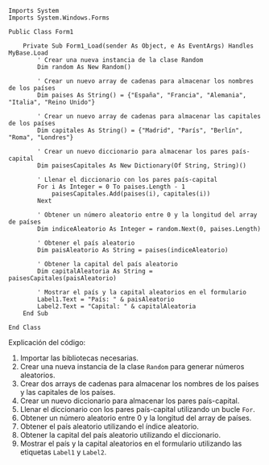 ```visual basic
Imports System
Imports System.Windows.Forms

Public Class Form1

    Private Sub Form1_Load(sender As Object, e As EventArgs) Handles MyBase.Load
        ' Crear una nueva instancia de la clase Random
        Dim random As New Random()

        ' Crear un nuevo array de cadenas para almacenar los nombres de los países
        Dim paises As String() = {"España", "Francia", "Alemania", "Italia", "Reino Unido"}

        ' Crear un nuevo array de cadenas para almacenar las capitales de los países
        Dim capitales As String() = {"Madrid", "París", "Berlín", "Roma", "Londres"}

        ' Crear un nuevo diccionario para almacenar los pares país-capital
        Dim paisesCapitales As New Dictionary(Of String, String)()

        ' Llenar el diccionario con los pares país-capital
        For i As Integer = 0 To paises.Length - 1
            paisesCapitales.Add(paises(i), capitales(i))
        Next

        ' Obtener un número aleatorio entre 0 y la longitud del array de países
        Dim indiceAleatorio As Integer = random.Next(0, paises.Length)

        ' Obtener el país aleatorio
        Dim paisAleatorio As String = paises(indiceAleatorio)

        ' Obtener la capital del país aleatorio
        Dim capitalAleatoria As String = paisesCapitales(paisAleatorio)

        ' Mostrar el país y la capital aleatorios en el formulario
        Label1.Text = "País: " & paisAleatorio
        Label2.Text = "Capital: " & capitalAleatoria
    End Sub

End Class
```

Explicación del código:

1. Importar las bibliotecas necesarias.
2. Crear una nueva instancia de la clase `Random` para generar números aleatorios.
3. Crear dos arrays de cadenas para almacenar los nombres de los países y las capitales de los países.
4. Crear un nuevo diccionario para almacenar los pares país-capital.
5. Llenar el diccionario con los pares país-capital utilizando un bucle `For`.
6. Obtener un número aleatorio entre 0 y la longitud del array de países.
7. Obtener el país aleatorio utilizando el índice aleatorio.
8. Obtener la capital del país aleatorio utilizando el diccionario.
9. Mostrar el país y la capital aleatorios en el formulario utilizando las etiquetas `Label1` y `Label2`.